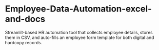 # Employee-Data-Automation-excel-and-docs
Streamlit-based HR automation tool that collects employee details, stores them in CSV, and auto-fills an employee form template for both digital and hardcopy records.
